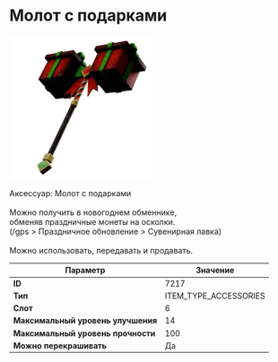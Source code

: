 # Молот с подарками

![Item Image](../img/7217.webp?raw=true)

Аксессуар: Молот с подарками<br><br>Можно получить в новогоднем обменнике,<br>обменяв праздничные монеты на осколки.<br>(/gps > Праздничное обновление > Сувенирная лавка)<br><br>Можно использовать, передавать и продавать.


| Параметр | Значение |
|----------|----------|
| **ID** | 7217 |
| **Тип** | ITEM_TYPE_ACCESSORIES |
| **Слот** | 6 |
| **Максимальный уровень улучшения** | 14 |
| **Максимальный уровень прочности** | 100 |
| **Можно перекрашивать** | Да |

